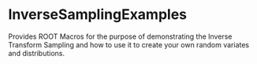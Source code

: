 # InverseSamplingExamples
Provides ROOT Macros for the purpose of demonstrating the Inverse Transform Sampling and how to use it to create your own random variates and distributions. 
